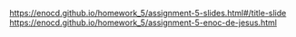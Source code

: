 https://enocd.github.io/homework_5/assignment-5-slides.html#/title-slide
https://enocd.github.io/homework_5/assignment-5-enoc-de-jesus.html